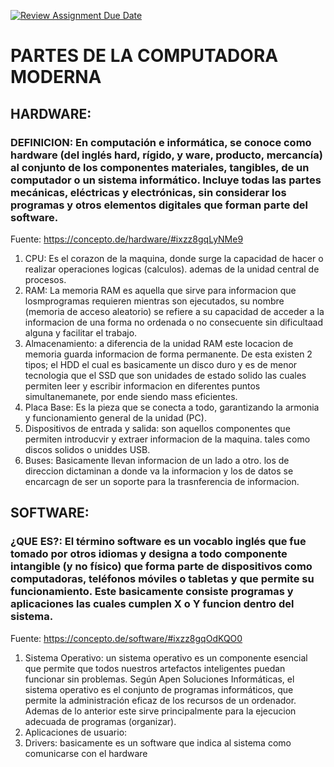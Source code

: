 [![Review Assignment Due Date](https://classroom.github.com/assets/deadline-readme-button-22041afd0340ce965d47ae6ef1cefeee28c7c493a6346c4f15d667ab976d596c.svg)](https://classroom.github.com/a/ZHlrD2sU)
# PARTES DE LA COMPUTADORA MODERNA
## HARDWARE:

### DEFINICION: En computación e informática, se conoce como hardware (del inglés hard, rígido, y ware, producto, mercancía) al conjunto de los componentes materiales, tangibles, de un computador o un sistema informático. Incluye todas las partes mecánicas, eléctricas y electrónicas, sin considerar los programas y otros elementos digitales que  forman parte del software.
Fuente: https://concepto.de/hardware/#ixzz8gqLyNMe9

1. CPU: Es el corazon de la maquina, donde surge la capacidad de hacer o realizar operaciones logicas (calculos). ademas de la unidad central de procesos.
2. RAM: La memoria RAM es aquella que sirve para informacion que losmprogramas requieren mientras son ejecutados, su nombre (memoria de acceso aleatorio) se refiere a su capacidad de acceder a la informacion de una forma no ordenada o no consecuente sin dificultaad alguna y facilitar el trabajo.
3. Almacenamiento: a diferencia de la unidad RAM este locacion de memoria guarda informacion de forma permanente. De esta existen 2 tipos; el HDD el cual es basicamente un disco duro y es de menor tecnologia que el SSD que son unidades de estado solido las cuales permiten leer y escribir informacion en diferentes puntos simultanemanete, por ende siendo mass eficientes.
4. Placa Base: Es la pieza que se conecta a todo, garantizando la armonia y funcionamiento general de la unidad (PC).
5. Dispositivos de entrada y salida: son aquellos componentes que permiten introducvir y extraer informacion de la maquina. tales como discos solidos o uniddes USB. 
6. Buses: Basicamente llevan informacion de un lado a otro. los de direccion dictaminan a donde va la informacion y los de datos se encarcagn de ser un soporte para la trasnferencia de informacion. 

## SOFTWARE:

### ¿QUE ES?: El término software es un vocablo inglés que fue tomado por otros idiomas y designa a todo componente intangible (y no físico) que forma parte de dispositivos como computadoras, teléfonos móviles o tabletas y que permite su funcionamiento. Este basicamente consiste programas y aplicaciones las cuales cumplen X o Y funcion dentro del sistema.
Fuente: https://concepto.de/software/#ixzz8gqOdKQO0

1. Sistema Operativo: un sistema operativo es un componente esencial que permite que todos nuestros artefactos inteligentes puedan funcionar sin problemas. Según Apen Soluciones Informáticas, el sistema operativo es el conjunto de programas informáticos, que permite la administración eficaz de los recursos de un ordenador. Ademas de lo anterior este sirve principalmente para la ejecucion adecuada de programas (organizar). 
2. Aplicaciones de usuario:
3. Drivers: basicamente es un software que indica al sistema como comunicarse con el hardware
                      
